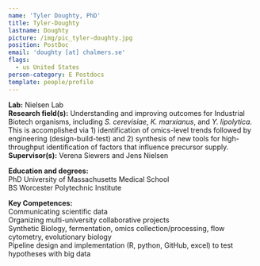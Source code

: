 ```yaml
---
name: 'Tyler Doughty, PhD'
title: Tyler-Doughty
lastname: Doughty
picture: /img/pic_tyler-doughty.jpg
position: PostDoc
email: 'doughty [at] chalmers.se'
flags:
  - us United States
person-category: E Postdocs
template: people/profile
---
```

**Lab:** Nielsen Lab\
**Research field(s):** Understanding and improving outcomes for Industrial Biotech organisms, including _S. cerevisiae_, _K. marxianus_,  and _Y. lipolytica_. This is accomplished via 1) identification of omics-level trends followed by engineering (design-build-test) and 2) synthesis of new tools for high-throughput identification of factors that influence precursor supply.\
**Supervisor(s):** Verena Siewers and Jens Nielsen

**Education and degrees:**\
PhD University of Massachusetts Medical School\
BS Worcester Polytechnic Institute

**Key Competences:**\
Communicating scientific data\
Organizing multi-university collaborative projects\
Synthetic Biology, fermentation, omics collection/processing, flow cytometry, evolutionary biology\
Pipeline design and implementation (R, python, GitHub, excel) to test hypotheses with big data

